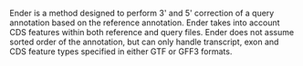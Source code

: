 Ender is a method designed to perform 3' and 5' correction of a query annotation based on the reference annotation. Ender takes into account CDS features within both reference and query files. Ender does not assume sorted order of the annotation, but can only handle transcript, exon and CDS feature types specified in either GTF or GFF3 formats.

